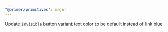 ```yaml
---
"@primer/primitives": major
---
```


Update `invisible` button variant text color to be default instead of link blue
